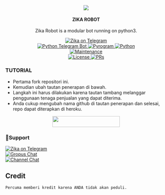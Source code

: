 <p align="center">
  <img src="https://telegra.ph//file/22f35f48a7f9900d555be.jpg">
</p>

<h4><p align="center"> ZIKA ROBOT </p></h4>

<p align="center">Zika Robot is a modular bot running on python3.</p>

<p align="center">
<a href="https://t.me/Anon907"> <img src="https://img.shields.io/badge/Zika-Robot-blue?&logo=telegram" alt="Zika on Telegram" /> </a><br>
<a href="https://python-telegram-bot.org"> <img src="https://img.shields.io/badge/PTB-13.13-white?&style=flat-round&logo=github" alt="Python Telegram Bot" /> </a>
<a href="https://docs.pyrogram.dev"> <img src="https://img.shields.io/badge/Pyrogram-2.0.97-red?&style=flat-round&logo=github" alt="Pyrogram" /> </a>
<a href="https://docs.python.org"> <img src="https://img.shields.io/badge/Python-3.9.16-purple?&style=flat-round&logo=python" alt="Python" /> </a><br>
<a href="https://GitHub.com/Anon907/ZikaUserbot"> <img src="https://img.shields.io/badge/Maintained-Zika-yellow.svg" alt="Maintenance" /> </a><br>
<a href="https://github.com/Anon907/ZikaUserbot/blob/main/LICENSE"> <img src="https://img.shields.io/badge/License-GPLv3-blue.svg" alt="License" /> </a>
<a href="https://makeapullrequest.com"> <img src="https://img.shields.io/badge/PRs-Welcome-blue.svg?style=flat-round" alt="PRs" /> </a>
</p>

### TUTORIAL

- Pertama fork repositori ini.
- Kemudian ubah tautan penerapan di bawah.
- Langkah ini harus dilakukan karena tautan tambang melanggar penggunaan tenaga penjualan yang dapat diterima.
- Anda cukup mengubah nama github di tautan penerapan dan selesai, repo dapat diterapkan di heroku.

<p align="center"><a href="https://dashboard.heroku.com/new?template=https://github.com/Anon907/ZikaUserbot"> <img 
src="https://img.shields.io/badge/Deploy%20To%20Heroku-red?style=flat&logo=heroku" width="210" height="34.45" /></a></p>


### 📝Support
<p>
<a href="https://t.me/Anon907"> <img src="https://img.shields.io/badge/Zika-blue?&logo=telegram" alt="Zika on Telegram" /> </a><br>
<a href="https://t.me/ZikaSupportGroup"> <img src="https://img.shields.io/badge/Update-Chat-blue?&logo=telegram" alt="Gropus Chat" /> </a><br>
<a href="https://t.me/heinoob"> <img src="https://img.shields.io/badge/Support-Channel-blue?&logo=telegram" alt="Channel Chat" /> </a><br>
</p>



## Credit 

```
Percuma memberi kredit karena ANDA tidak akan peduli.
```
